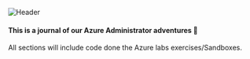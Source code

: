![Header](https://github.com/ShezzyBear/AZ104Journal/blob/main/Banner/AZJournal.gif)

#### This is a journal of our **Azure Administrator** adventures :tram:

All sections will include code done the Azure labs exercises/Sandboxes.